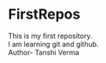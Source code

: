# FirstRepos
This is my first repository.
<br>
I am learning git and github.
<br>
Author- Tanshi Verma
